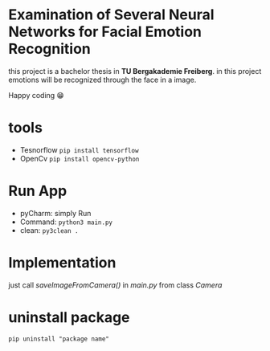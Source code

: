# Examination of Several Neural Networks for Facial Emotion Recognition
this project is a bachelor thesis in  **TU Bergakademie Freiberg**. in this project emotions will be recognized through the face in a image.

Happy coding :grin:

# tools
* Tesnorflow         ``` pip install tensorflow ``` 
* OpenCv             ``` pip install opencv-python ``` 

# Run App
* pyCharm: simply Run 
* Command: ``` python3 main.py ```
* clean: ``` py3clean . ```

# Implementation
just call *saveImageFromCamera()* in *main.py* from class *Camera*



# uninstall package
```
pip uninstall "package name"

```
